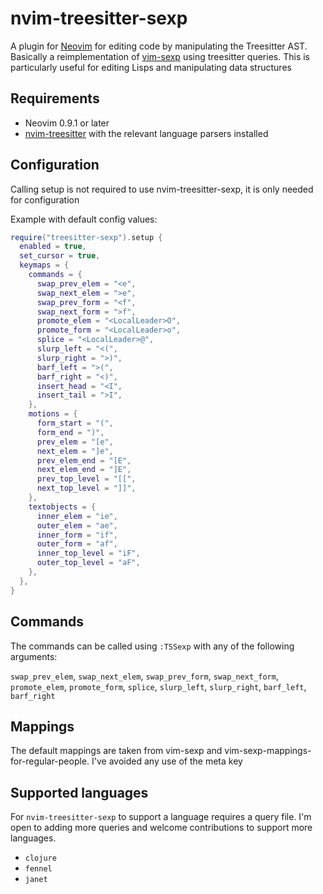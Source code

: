# nvim-treesitter-sexp

A plugin for [Neovim](https://github.com/neovim/neovim) for editing code by
manipulating the Treesitter AST. Basically a reimplementation of
[vim-sexp](https://github.com/guns/vim-sexp) using treesitter queries. This is
particularly useful for editing Lisps and manipulating data structures

## Requirements
- Neovim 0.9.1 or later
- [nvim-treesitter](https://github.com/nvim-treesitter/nvim-treesitter) with
the relevant language parsers installed

## Configuration

Calling setup is not required to use nvim-treesitter-sexp, it is only needed
for configuration

Example with default config values:

```lua
require("treesitter-sexp").setup {
  enabled = true,
  set_cursor = true,
  keymaps = {
    commands = {
      swap_prev_elem = "<e",
      swap_next_elem = ">e",
      swap_prev_form = "<f",
      swap_next_form = ">f",
      promote_elem = "<LocalLeader>O",
      promote_form = "<LocalLeader>o",
      splice = "<LocalLeader>@",
      slurp_left = "<(",
      slurp_right = ">)",
      barf_left = ">(",
      barf_right = "<)",
      insert_head = "<I",
      insert_tail = ">I",
    },
    motions = {
      form_start = "(",
      form_end = ")",
      prev_elem = "[e",
      next_elem = "]e",
      prev_elem_end = "[E",
      next_elem_end = "]E",
      prev_top_level = "[[",
      next_top_level = "]]",
    },
    textobjects = {
      inner_elem = "ie",
      outer_elem = "ae",
      inner_form = "if",
      outer_form = "af",
      inner_top_level = "iF",
      outer_top_level = "aF",
    },
  },
}
```

## Commands

The commands can be called using `:TSSexp` with any of the following arguments:

`swap_prev_elem`, `swap_next_elem`, `swap_prev_form`, `swap_next_form`,
`promote_elem`, `promote_form`, `splice`, `slurp_left`, `slurp_right`,
`barf_left`, `barf_right`

## Mappings

The default mappings are taken from vim-sexp and
vim-sexp-mappings-for-regular-people. I've avoided any use of the meta key

## Supported languages

For `nvim-treesitter-sexp` to support a language requires a query file. I'm
open to adding more queries and welcome contributions to support more
languages.

- `clojure`
- `fennel`
- `janet`
